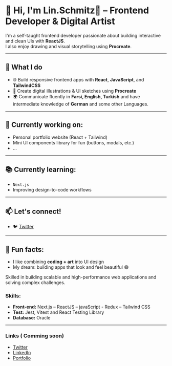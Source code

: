 # 👋 Hi, I'm Lin.Schmitz👋 – Frontend Developer & Digital Artist

I'm a self-taught frontend developer passionate about building interactive and clean UIs with **ReactJS**.  
I also enjoy drawing and visual storytelling using **Procreate**.

---

## 💼 What I do
- 🌐 Build responsive frontend apps with **React**, **JavaScript**, and **TailwindCSS**
- 🎨 Create digital illustrations & UI sketches using **Procreate**
- 🌍 Communicate fluently in **Farsi, English, Turkish** and have intermediate knowledge of **German** and some other Languages.

---

## 🔧 Currently working on:
- Personal portfolio website (React + Tailwind)
- Mini UI components library for fun (buttons, modals, etc.)
- ...
---

## 📚 Currently learning:
- `Next.js` 
- Improving design-to-code workflows

---

## 📫 Let's connect!
- 🐦 [Twitter](https://x.com/LinSchmtz) 
---

## 🧠 Fun facts:
- I like combining **coding + art** into UI design
- My dream: building apps that look and feel beautiful 😄


Skilled in building scalable and high-performance web applications and solving complex challenges.



### Skills:

-	**Front-end:** Next.js – ReactJS – javaScript - Redux – Tailwind CSS
-	**Test:** Jest, Vitest and React Testing Library
-	**Database:** Oracle

---
 
  
### Links ( Comming soon)

* [Twitter](https://x.com/LinSchmtz)
* [LinkedIn](https://www.linkedin.com/in/)
* [Portfolio](https://)

 
